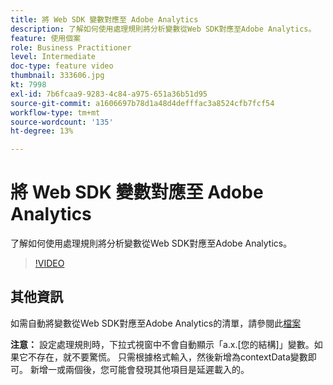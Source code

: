 ```yaml
---
title: 將 Web SDK 變數對應至 Adobe Analytics
description: 了解如何使用處理規則將分析變數從Web SDK對應至Adobe Analytics。
feature: 使用個案
role: Business Practitioner
level: Intermediate
doc-type: feature video
thumbnail: 333606.jpg
kt: 7998
exl-id: 7b6fcaa9-9283-4c84-a975-651a36b51d95
source-git-commit: a1606697b78d1a48d4defffac3a8524cfb7fcf54
workflow-type: tm+mt
source-wordcount: '135'
ht-degree: 13%

---
```


# 將 Web SDK 變數對應至 Adobe Analytics

了解如何使用處理規則將分析變數從Web SDK對應至Adobe Analytics。

>[!VIDEO](https://video.tv.adobe.com/v/333606/?quality=12&learn=on)

## 其他資訊

如需自動將變數從Web SDK對應至Adobe Analytics的清單，請參閱此[檔案](https://experienceleague.adobe.com/docs/experience-platform/edge/data-collection/adobe-analytics/automatically-mapped-vars.html)

**注意：** 設定處理規則時，下拉式視窗中不會自動顯示「a.x.[您的結構]」變數。如果它不存在，就不要驚慌。 只需根據格式輸入，然後新增為contextData變數即可。 新增一或兩個後，您可能會發現其他項目是延遲載入的。
